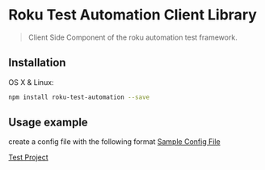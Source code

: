 # Roku Test Automation Client Library
> Client Side Component of the roku automation test framework.

## Installation

OS X & Linux:

```sh
npm install roku-test-automation --save
```

## Usage example
create a config file with the following format
[Sample Config File](sample.rta-config.json)

[Test Project](../testProject)